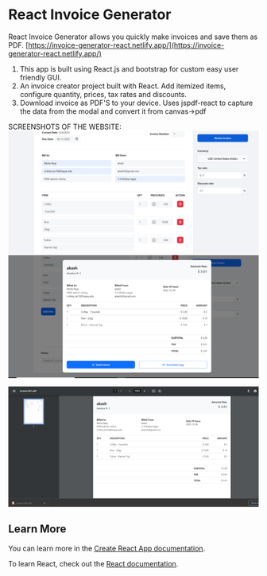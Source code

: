# React Invoice Generator

React Invoice Generator allows you quickly make invoices and save them as PDF. [https://invoice-generator-react.netlify.app/](https://invoice-generator-react.netlify.app/)

1. This app is built using React.js and bootstrap for custom easy user friendly GUI.
2. An invoice creator project built with React. Add itemized items, configure quantity, prices, tax rates and discounts.
3. Download invoice as PDF'S to your device. Uses jspdf-react to capture the data from the modal and convert it from canvas->pdf

SCREENSHOTS OF THE WEBSITE:
![Invoice-generator-using-react](https://github.com/nnikita19/Invoice-generator-using-react/blob/e6d17e93c21c674bfb733ae387bd6508d4ae5091/Screenshot%20(1402).png)
![Invoice-generator-using-react](https://github.com/nnikita19/Invoice-generator-using-react/blob/1f4402b9f2bfd39a7ab2a4b33e6e28dd329fe283/Screenshot%20(1403).png)

![Invoice-generator-using-react](https://github.com/nnikita19/Invoice-generator-using-react/blob/1f4402b9f2bfd39a7ab2a4b33e6e28dd329fe283/Screenshot%20(1404).png)



## Learn More

You can learn more in the [Create React App documentation](https://facebook.github.io/create-react-app/docs/getting-started).

To learn React, check out the [React documentation](https://reactjs.org/).
